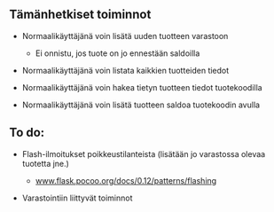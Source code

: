 ## Tämänhetkiset toiminnot

* Normaalikäyttäjänä voin lisätä uuden tuotteen varastoon
  - Ei onnistu, jos tuote on jo ennestään saldoilla

* Normaalikäyttäjänä voin listata kaikkien tuotteiden tiedot

* Normaalikäyttäjänä voin hakea tietyn tuotteen tiedot tuotekoodilla

* Normaalikäyttäjänä voin lisätä tuotteen saldoa tuotekoodin avulla


## To do:

* Flash-ilmoitukset poikkeustilanteista (lisätään jo varastossa olevaa tuotetta jne.)
  - www.flask.pocoo.org/docs/0.12/patterns/flashing

* Varastointiin liittyvät toiminnot
